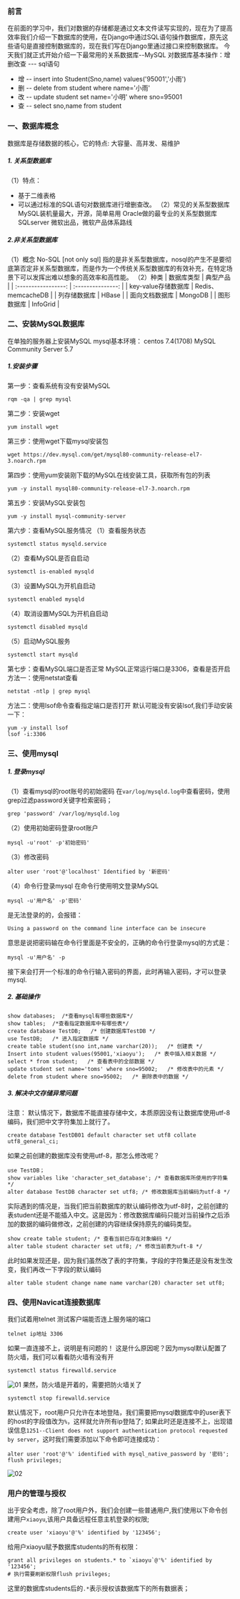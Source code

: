 ### 前言
在前面的学习中，我们对数据的存储都是通过文本文件读写实现的，现在为了提高效率我们介绍一下数据库的使用，在Django中通过SQL语句操作数据库，原先这些语句是直接控制数据库的，现在我们写在Django里通过接口来控制数据库。
今天我们就正式开始介绍一下最常用的关系数据库--MySQL
对数据库基本操作：增删改查 --- sql语句
* 增 -- insert into Student(Sno,name) values('95001','小雨')
* 删 -- delete from student where name='小雨'
* 改 -- update student set name='小明' where sno=95001
* 查 -- select sno,name from student

### 一、数据库概念
数据库是存储数据的核心，它的特点:
大容量、高并发、易维护
##### 1. 关系型数据库
（1）特点：
* 基于二维表格
* 可以通过标准的SQL语句对数据库进行增删查改。
（2）常见的关系型数据库
MySQL装机量最大，开源，简单易用
Oracle做的最专业的关系型数据库
SQLserver 微软出品，微软产品体系路线
##### 2.非关系型数据库
（1）概念
No-SQL [not only sql]
指的是非关系型数据库，nosql的产生不是要彻底第否定非关系型数据库，而是作为一个传统关系型数据库的有效补充，在特定场景下可以发挥出难以想象的高效率和高性能。
（2）种类
|     数据库类型      |     典型产品      |
| :-----------------: | :---------------: |
| key-value存储数据库 | Redis、memcacheDB |
|    列存储数据库     |       HBase       |
|   面向文档数据库    |      MongoDB      |
|     图形数据库      |     InfoGrid      |

### 二、安装MySQL数据库
在单独的服务器上安装MySQL
mysql基本环境：
centos 7.4(1708)
MySQL Community Server 5.7
##### 1.安装步骤
第一步：查看系统有没有安装MySQL
```
rqm -qa | grep mysql 
```
第二步：安装wget
```
yum install wget
```
第三步：使用wget下载mysql安装包
```
wget https://dev.mysql.com/get/mysql80-community-release-el7-3.noarch.rpm
```
第四步：使用yum安装刚下载的MySQL在线安装工具，获取所有包的列表
```
yum -y install mysql80-community-release-el7-3.noarch.rpm 
```
第五步：安装MySQL安装包
```
yum -y install mysql-community-server
```
第六步：查看MySQL服务情况
（1）查看服务状态
```
systemctl status mysqld.service
```
（2）查看MySQL是否自启动
```
systemctl is-enabled mysqld
```
（3）设置MySQL为开机自启动
```
systemctl enabled mysqld
```
（4）取消设置MySQL为开机自启动
```
systemctl disabled mysqld
```
（5）启动MySQL服务
```
systemctl start mysqld
```
第七步：查看MySQL端口是否正常
MySQL正常运行端口是3306，查看是否开启
方法一：使用netstat查看
```
netstat -ntlp | grep mysql
```
方法二：使用lsof命令查看指定端口是否打开
默认可能没有安装lsof,我们手动安装一下：
```
yum -y install lsof
lsof -i:3306
```
### 三、使用mysql
##### 1. 登录mysql
（1）查看mysql的root账号的初始密码
在`var/log/mysqld.log`中查看密码，使用grep过滤password关键字检索密码；
```
grep 'password' /var/log/mysqld.log
```
（2）使用初始密码登录root账户
```
mysql -u'root' -p'初始密码'
```
（3）修改密码
```
alter user 'root'@'localhost' Identified by '新密码'
```
（4）命令行登录mysql
在命令行使用明文登录MySQL
```
mysql -u'用户名' -p'密码'
```
是无法登录的的，会报错：
```
Using a password on the command line interface can be insecure
```
意思是说把密码输在命令行里面是不安全的，正确的命令行登录mysql的方式是：
```
mysql -u'用户名' -p
```
接下来会打开一个标准的命令行输入密码的界面，此时再输入密码，才可以登录mysql.
##### 2. 基础操作
```
show databases;  /*查看mysql有哪些数据库*/
show tables;  /*查看指定数据库中有哪些表*/
create database TestDB;   /* 创建数据库TestDB */
use TestDB;   /* 进入指定数据库 */
create table student(sno int,name varchar(20));   /* 创建表 */
Insert into student values(95001,'xiaoyu');   /* 表中插入相关数据 */
select * from student;   /* 查看表中的全部数据 */
update student set name='toms' where sno=95002;   /* 修改表中的元素 */
delete from student where sno=95002;   /* 删除表中的数据 */
```
##### 3. 解决中文存储异常问题
注意： 默认情况下，数据库不能直接存储中文，本质原因没有让数据库使用utf-8编码，我们把中文字符集加上就行了。
```
create database TestDB01 default character set utf8 collate utf8_general_ci;
```
如果之前创建的数据库没有使用utf-8，那怎么修改呢？
```
use TestDB；
show variables like 'character_set_database'; /* 查看数据库所使用的字符集 */
alter database TestDB character set utf8; /* 修改数据库当前编码为utf-8 */
```
实际遇到的情况是，当我们把当前数据库的默认编码修改为utf-8时，之前创建的表student还是不能插入中文。这是因为：修改数据库编码只能对当前操作之后添加的数据的编码做修改，之前创建的内容继续保持原先的编码类型。
```
show create table student; /* 查看当前已存在对象编码 */
alter table student character set utf8; /* 修改当前表为uft-8 */
```
此时如果发现还是，因为我们虽然改了表的字符集，字段的字符集还是没有发生改变，我们再改一下字段的默认编码
```
alter table student change name name varchar(20) character set utf8;
```

### 四、使用Navicat连接数据库
我们试着用telnet 测试客户端能否连上服务端的端口
```
telnet ip地址 3306
```
如果一直连接不上，说明是有问题的！
这是什么原因呢？因为mysql默认配置了防火墙，我们可以看看防火墙有没有开
```
systemctl status firewalld.service
```
![01](localpicbed/01_数据库的安装与Navicat连接.assets/01.png)
果然，防火墙是开着的，需要把防火墙关了

```
systemctl stop firewalld.service
```
默认情况下，root用户只允许在本地登陆，我们需要把mysql数据库中的user表下的host的字段值改为`%`，这样就允许所有ip登陆了;
如果此时还是连接不上，出现错误信息`1251--Client does not support authentication protocol requested by server`，这时我们需要添加以下命令即可连接成功：
```
alter user 'root'@'%' identified with mysql_native_password by '密码';
flush privileges;
```
![02](localpicbed/01_数据库的安装与Navicat连接.assets/02.png)

### 用户的管理与授权
出于安全考虑，除了root用户外，我们会创建一些普通用户,我们使用以下命令创建用户`xiaoyu`,该用户具备远程任意主机登录的权限;
```
create user 'xiaoyu'@'%' identified by '123456'; 
```
给用户xiaoyu赋予数据库students的所有权限：
```
grant all privileges on students.* to `xiaoyu`@'%' identified by '123456'; 
# 执行需要刷新权限flush privileges;
```
这里的数据库students后的`.*`表示授权该数据库下的所有数据表；